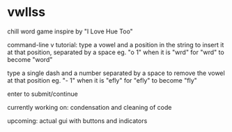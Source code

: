 # vwllss
chill word game inspire by "I Love Hue Too"

command-line v tutorial:
type a vowel and a position in the string to insert it at that position, separated by a space
eg. "o 1" when it is "wrd" for "wrd" to become "word"

type a single dash and a number separated by a space to remove the vowel at that position
eg. "- 1" when it is "efly" for "efly" to become "fly"

enter to submit/continue


currently working on: condensation and cleaning of code

upcoming: actual gui with buttons and indicators